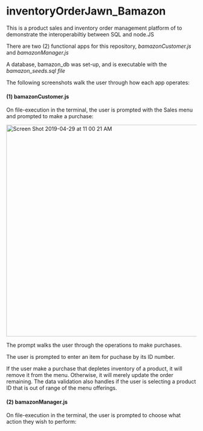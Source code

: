 # inventoryOrderJawn_Bamazon
  
This is a product sales and inventory order management platform of to demonstrate the interoperabiltiy between SQL and node.JS
  
There are two (2) functional apps for this repository, *bamazonCustomer.js* and *bamazonManager.js*
  
A database, bamazon_db was set-up, and is executable with the *bamazon_seeds.sql file* 

The following screenshots walk the user through how each app operates:
  
#### (1) bamazonCustomer.js #####

On file-execution in the terminal, the user is prompted with the Sales menu and prompted to make a purchase:
  
<img width="559" alt="Screen Shot 2019-04-29 at 11 00 21 AM" src="https://user-images.githubusercontent.com/13972201/56905432-2fa80c80-6a6e-11e9-8327-04880bb766c1.png">

The prompt walks the user through the operations to make purchases.
  
The user is prompted to enter an item for puchase by its ID number.
  
If the user  make a purchase that depletes inventory of a product, it will remove it from the menu. Otherwise, it will merely update the order remaining. The data validation also handles if the user is selecting a product ID that is out of range of the menu offerings.

#### (2) bamazonManager.js #####
  
On file-execution in the terminal, the user is prompted to choose what action they wish to perform:
  

